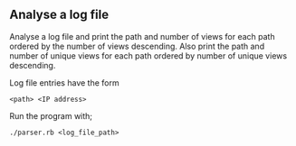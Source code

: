 ## Analyse a log file

Analyse a log file and print the path and number of views for each path 
ordered by the number of views descending.  Also print the path and number of 
unique views for each path ordered by number of unique views descending.

Log file entries have the form 
```
<path> <IP address>
```

Run the program with;

```
./parser.rb <log_file_path>
```

